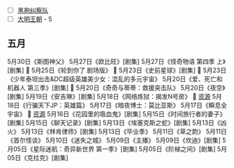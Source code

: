 - [ ] [黑袍纠察队](https://www.zxzjtv.com/video/2969-1-2.html)
- [ ] [大明王朝](http://www.dadagui.com/vodplay/5496-1-5.html) - 5
## 五月
5月30日《斯图神父》
5月27日《欧比旺》[剧集] 
5月27日《怪奇物语 第四季 上》[剧集]  🔖
5月25日《轮到你了 剧场版》  🔖
5月23日《史前星球》[剧集]  🔖
5月23日《少年泰坦出击&DC超级英雄美少女：混乱的多元宇宙》 
5月20日《爱、死亡和机器人 第三季》[剧集]  🔖
5月20日《奇奇与蒂蒂：救援突击队》 
5月20日《夜空》[剧集] 
5月19日《安吉琳》[剧集] 
5月18日《网络炼狱：揭发N号房》 🔖 [资源](https://ddrk.me/cyber-hell/)
5月18日《行骗天下JP：英雄篇》 
5月17日《暗夜博士：莫比亚斯》 
5月17日《瞬息全宇宙》 🔖    [资源](https://ddrk.me/everything-everywhere-all-at-once/)
5月16日《花园里的吸血鬼》[剧集] 
5月15日《时间旅行者的妻子》[剧集] 
5月15日《聊天记录》[剧集] 
5月13日《埃塞克斯之蛇》[剧集] 
5月13日《凶火》 
5月13日《林肯律师》[剧集] 
5月13日《毕业季》 
5月11日《草之韵》 
5月11日《首尔怪谈》 
5月10日《迷失之城》 
5月09日《主播》 
5月09日《坎迪》[剧集] 
5月05日《星际迷航：奇异新世界 第一季》[剧集] 
5月05日《阶梯之间》[剧集] 
5月05日《克拉克》[剧集]